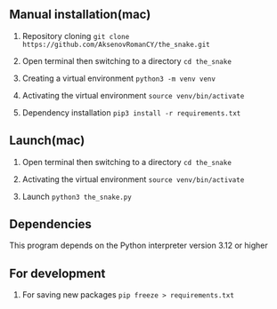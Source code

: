 ## Manual installation(mac)
1. Repository cloning
```git clone https://github.com/AksenovRomanCY/the_snake.git```

2. Open terminal then switching to a directory
```cd the_snake```

3. Creating a virtual environment
```python3 -m venv venv```

4. Activating the virtual environment
```source venv/bin/activate```

5. Dependency installation
```pip3 install -r requirements.txt```


## Launch(mac)
1. Open terminal then switching to a directory
```cd the_snake```

2. Activating the virtual environment
```source venv/bin/activate```

3. Launch
```python3 the_snake.py```


## Dependencies
This program depends on the Python interpreter version 3.12 or higher


## For development
1. For saving new packages
```pip freeze > requirements.txt```
